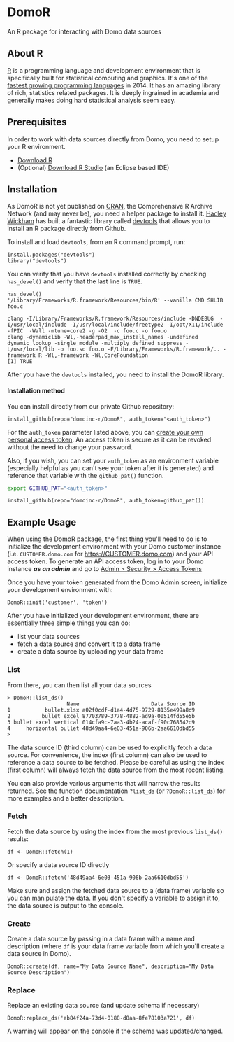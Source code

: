 DomoR
=======

An R package for interacting with Domo data sources

## About R
[R](http://www.r-project.org/) is a programming language and development environment that is specifically built for statistical computing and graphics.  It's one of the [fastest growing programming languages](http://www.tiobe.com/index.php/content/paperinfo/tpci/index.html) in 2014.  It has an amazing library of rich, statistics related packages.  It is deeply ingrained in academia and generally makes doing hard statistical analysis seem easy.

## Prerequisites
In order to work with data sources directly from Domo, you need to setup your R environment.

* [Download R](http://www.r-project.org)
* (Optional) [Download R Studio](http://www.rstudio.com) (an Eclipse based IDE)

## Installation
As DomoR is not yet published on [CRAN](http://cran.r-project.org/mirrors.html), the Comprehensive R Archive Network (and may never be), you need a helper package to install it.  [Hadley Wickham](http://had.co.nz/) has built a fantastic library called [devtools](https://github.com/hadley/devtools) that allows you to install an R package directly from Github.

To install and load `devtools`, from an R command prompt, run:
```
install.packages("devtools")
library("devtools")
```
You can verify that you have `devtools` installed correctly by checking `has_devel()` and verify that the last line is `TRUE`.
```
has_devel()
'/Library/Frameworks/R.framework/Resources/bin/R' --vanilla CMD SHLIB foo.c

clang -I/Library/Frameworks/R.framework/Resources/include -DNDEBUG  -I/usr/local/include -I/usr/local/include/freetype2 -I/opt/X11/include    -fPIC  -Wall -mtune=core2 -g -O2  -c foo.c -o foo.o
clang -dynamiclib -Wl,-headerpad_max_install_names -undefined dynamic_lookup -single_module -multiply_defined suppress -L/usr/local/lib -o foo.so foo.o -F/Library/Frameworks/R.framework/.. -framework R -Wl,-framework -Wl,CoreFoundation
[1] TRUE
```

After you have the `devtools` installed, you need to install the DomoR library.

#### Installation method

You can install directly from our private Github repository:
  ```
  install_github(repo="domoinc-r/DomoR", auth_token="<auth_token>")
  ```
  For the `auth_token` parameter listed above, you can [create your own personal access token](https://github.com/settings/tokens).  An access token is secure as it can be revoked without the need to change your password.

  Also, if you wish, you can set your `auth_token` as an environment variable (especially helpful as you can't see your token after it is generated) and reference that variable with the `github_pat()` function.

  ```bash
  export GITHUB_PAT="<auth_token>"
  ```
  ```
  install_github(repo="domoinc-r/DomoR", auth_token=github_pat())
  ```


## Example Usage
When using the DomoR package, the first thing you'll need to do is to initialize the development environment with your Domo customer instance (i.e. `CUSTOMER.domo.com` for https://CUSTOMER.domo.com) and your API access token.  To generate an API access token, log in to your Domo instance ***as an admin*** and go to [Admin > Security > Access Tokens](https://domo.domo.com/admin/security/accesstokens)

Once you have your token generated from the Domo Admin screen, initialize your development environment with:
```
DomoR::init('customer', 'token')
```

After you have initialized your development environment, there are essentially three simple things you can do:
* list your data sources
* fetch a data source and convert it to a data frame
* create a data source by uploading your data frame

### List
From there, you can then list all your data sources
```
> DomoR::list_ds()
                   Name                       Data Source ID
1           bullet.xlsx a02f0cdf-d1a4-4d75-9729-8135e499a8d9
2          bullet excel 87703789-3778-4882-ad9a-00514fd55e5b
3 bullet excel vertical 014cfa9c-7aa3-4b24-acaf-f90c768542d9
4     horizontal bullet 48d49aa4-6e03-451a-906b-2aa6610dbd55
>
```
The data source ID (third column) can be used to explicitly fetch a data source.  For convenience, the index (first column) can also be used to reference a data source to be fetched.  Please be careful as using the index (first column) will always fetch the data source from the most recent listing.

You can also provide various arguments that will narrow the results returned.  See the function documentation `?list_ds` (or `?DomoR::list_ds`) for more examples and a better description.

### Fetch
Fetch the data source by using the index from the most previous `list_ds()` results:
```
df <- DomoR::fetch(1)
```
Or specify a data source ID directly
```
df <- DomoR::fetch('48d49aa4-6e03-451a-906b-2aa6610dbd55')
```
Make sure and assign the fetched data source to a (data frame) variable so you can manipulate the data.  If you don't specify a variable to assign it to, the data source is output to the console.

### Create
Create a data source by passing in a data frame with a name and description (where `df` is your data frame variable from which you'll create a data source in Domo).
```
DomoR::create(df, name="My Data Source Name", description="My Data Source Description")
```

### Replace
Replace an existing data source (and update schema if necessary)

```
DomoR:replace_ds('ab84f24a-73d4-0188-d8aa-8fe78103a721', df)
```

A warning will appear on the console if the schema was updated/changed.
